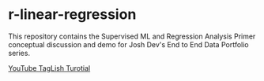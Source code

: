 # r-linear-regression
This repository contains the Supervised ML and Regression Analysis Primer conceptual discussion and demo for Josh Dev's End to End Data Portfolio series.

[YouTube TagLish Turotial](https://www.youtube.com/watch?v=IKqhdCGY40E&t=2015s)
